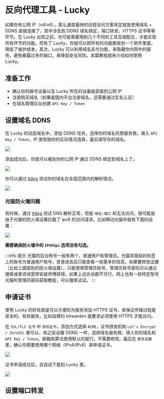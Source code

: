 # 反向代理工具 - Lucky

如果你有公网 IP（v4/v6），那么速度最快的远程访问方案肯定就是使用域名 + DDNS 直接连接了，其中涉及到 DDNS 域名绑定，端口转发，HTTPS 证书等等环节。在 Lucky 出现之前，你可能需要用到几个不同的工具互相配合，才能实现所有环节的功能。而有了 Lucky，你就可以把所有的功能都放到一个软件里面，降低了维护成本。其次，Lucky 可以利用域名反代功能，来隐藏你内网中的服务，避免暴露过多的端口，来降低安全风险。本篇教程就来介绍如何使用 Lucky。

## 准备工作

- 确认你的拨号设备以及 Lucky 所在的设备能获取到公网 IP
- 注册购买域名（如果是国内平台注册域名，还需要通过实名认证）
- 在域名管理后台创建 `API Key / Token`

## 设置域名 DDNS

在 Lucky 的动态域名中，添加 DDNS 任务，选择你的域名托管服务商，填入 `API Key / Token`，IP 类型按你的实际情况选择，最后填写你的域名。

![](https://img.slarker.me/wiki/20250208110402737.webp)

添加成功后，你就可以看到你的公网 IP 通过 DDNS 绑定到域名上了。

![](https://img.slarker.me/wiki/20250208110513247.webp)

你可以通过 [itdog](https://www.itdog.cn/ping_ipv6/) 测试你的域名在全国范围内的解析情况。

![](https://img.slarker.me/wiki/20250208113610650.webp)

### 光猫防火墙问题

有时候，通过 [itdog](https://www.itdog.cn/ping_ipv6/) 测试 DNS 解析正常，但是 `域名:端口` 却无法访问，很可能是由于光猫的防火墙设置拦截了 ipv6 的访问请求。比如移动光猫中就有下面的设置：

![](https://img.slarker.me/wiki/Snipaste_2025-02-08_21-50-39.webp)

**需要确保防火墙中的 `IPV6Spi` 选项没有勾选。**

:::info 提示
光猫的后台账号一般有两个，普通用户和管理员。光猫背面贴的标签上的账号为普通用户账号，登录进去后只能查看一些基本的信息。如果要修改设置（比如上面提到的防火墙设置），只能使用管理员账号，管理员账号密码可以通过搜索或者咨询宽带安装师傅获得。如果上述办法都不可行，网上也有一些特定型号光猫的管理员密码获取教程，可以搜索试试。
:::

## 申请证书

使用 Lucky 的好处就是可以方便的为服务添加 HTTPS 证书，来保证传输过程是安全的。有些服务，比如自建的 bitwarden 就要求必须使用 HTTPS 才能访问。

在 `SSL/TLS 证书` 中 `添加证书`，添加方式选择 `ACME`，证书颁发机构 `Let's Encrypt / ZeroSSL` 都可以，和之前设置 DDNS 一样，选择域名服务商，填入你的域名和 `API Key / Token`。邮箱和算法使用默认的就行，不需要修改。最后在 `更多设置` 里，确认你需要使用哪个网络（IPv4/IPv6）来申请证书。

![](https://img.slarker.me/wiki/20250208115310780.webp)

证书申请成功后，会自动下载到 Lucky 里。

![](https://img.slarker.me/wiki/20250208114840892.webp)

## 设置端口转发